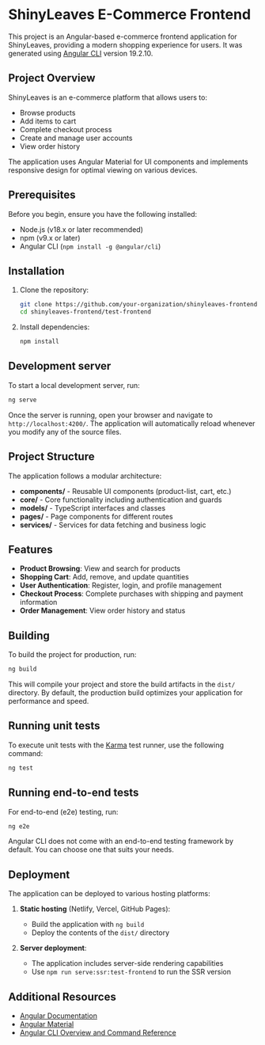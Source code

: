 # ShinyLeaves E-Commerce Frontend

This project is an Angular-based e-commerce frontend application for ShinyLeaves, providing a modern shopping experience for users. It was generated using [Angular CLI](https://github.com/angular/angular-cli) version 19.2.10.

## Project Overview

ShinyLeaves is an e-commerce platform that allows users to:
- Browse products
- Add items to cart
- Complete checkout process
- Create and manage user accounts
- View order history

The application uses Angular Material for UI components and implements responsive design for optimal viewing on various devices.

## Prerequisites

Before you begin, ensure you have the following installed:
- Node.js (v18.x or later recommended)
- npm (v9.x or later)
- Angular CLI (`npm install -g @angular/cli`)

## Installation

1. Clone the repository:
   ```bash
   git clone https://github.com/your-organization/shinyleaves-frontend.git
   cd shinyleaves-frontend/test-frontend
   ```

2. Install dependencies:
   ```bash
   npm install
   ```

## Development server

To start a local development server, run:

```bash
ng serve
```

Once the server is running, open your browser and navigate to `http://localhost:4200/`. The application will automatically reload whenever you modify any of the source files.

## Project Structure

The application follows a modular architecture:

- **components/** - Reusable UI components (product-list, cart, etc.)
- **core/** - Core functionality including authentication and guards
- **models/** - TypeScript interfaces and classes
- **pages/** - Page components for different routes
- **services/** - Services for data fetching and business logic

## Features

- **Product Browsing**: View and search for products
- **Shopping Cart**: Add, remove, and update quantities
- **User Authentication**: Register, login, and profile management
- **Checkout Process**: Complete purchases with shipping and payment information
- **Order Management**: View order history and status

## Building

To build the project for production, run:

```bash
ng build
```

This will compile your project and store the build artifacts in the `dist/` directory. By default, the production build optimizes your application for performance and speed.

## Running unit tests

To execute unit tests with the [Karma](https://karma-runner.github.io) test runner, use the following command:

```bash
ng test
```

## Running end-to-end tests

For end-to-end (e2e) testing, run:

```bash
ng e2e
```

Angular CLI does not come with an end-to-end testing framework by default. You can choose one that suits your needs.

## Deployment

The application can be deployed to various hosting platforms:

1. **Static hosting** (Netlify, Vercel, GitHub Pages):
   - Build the application with `ng build`
   - Deploy the contents of the `dist/` directory

2. **Server deployment**:
   - The application includes server-side rendering capabilities
   - Use `npm run serve:ssr:test-frontend` to run the SSR version

## Additional Resources

- [Angular Documentation](https://angular.dev/)
- [Angular Material](https://material.angular.io/)
- [Angular CLI Overview and Command Reference](https://angular.dev/tools/cli)
